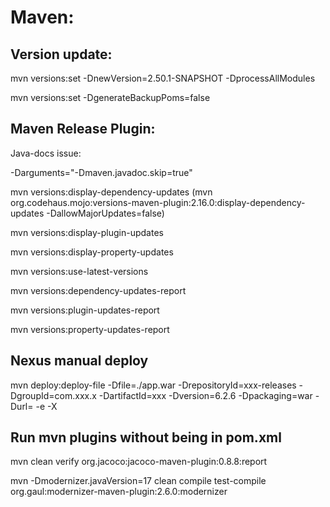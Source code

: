 # Maven:

## Version update:

mvn versions:set -DnewVersion=2.50.1-SNAPSHOT -DprocessAllModules
 

mvn versions:set -DgenerateBackupPoms=false

 

## Maven Release Plugin:

Java-docs issue:

-Darguments="-Dmaven.javadoc.skip=true"

 

mvn versions:display-dependency-updates (mvn org.codehaus.mojo:versions-maven-plugin:2.16.0:display-dependency-updates -DallowMajorUpdates=false)

mvn versions:display-plugin-updates

mvn versions:display-property-updates

mvn versions:use-latest-versions

mvn versions:dependency-updates-report

mvn versions:plugin-updates-report

mvn versions:property-updates-report

 

## Nexus manual deploy 

mvn deploy:deploy-file -Dfile=./app.war -DrepositoryId=xxx-releases  -DgroupId=com.xxx.x -DartifactId=xxx -Dversion=6.2.6 -Dpackaging=war -Durl=<url> -e -X
 
## Run mvn plugins without being in pom.xml
mvn clean verify org.jacoco:jacoco-maven-plugin:0.8.8:report

mvn -Dmodernizer.javaVersion=17 clean compile test-compile org.gaul:modernizer-maven-plugin:2.6.0:modernizer
